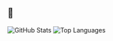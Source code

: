 ## 🦧
![GitHub Stats](https://github-readme-stats.vercel.app/api?username=areiljan&show_icons=true&theme=radical)
![Top Languages](https://github-readme-stats.vercel.app/api/top-langs/?username=areiljan&layout=compact)
